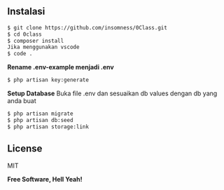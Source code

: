 ## Instalasi
```sh
$ git clone https://github.com/insomness/0Class.git
$ cd 0class
$ composer install
Jika menggunakan vscode
$ code .
```

**Rename .env-example menjadi .env**
```sh
$ php artisan key:generate
```
**Setup Database**
Buka file .env dan sesuaikan db values dengan db yang anda buat
```sh
$ php artisan migrate
$ php artisan db:seed
$ php artisan storage:link
```

License
----

MIT


**Free Software, Hell Yeah!**
